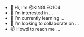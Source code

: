 - 👋 Hi, I’m @KINGLEO104
- 👀 I’m interested in ...
- 🌱 I’m currently learning ...
- 💞️ I’m looking to collaborate on ...
- 📫 Howd to reach me ...

<!---
KINGLEO104/KINGLEO104 is a ✨ special ✨ repository because its `README.md` (this file) appears on your GitHub profile.
You can click the Preview link to take a look at your changes.
--->
